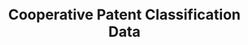 ---
layout: default
bigquery: https://console.cloud.google.com/bigquery?p=patents-public-data&d=cpc&page=dataset
citation: '“Cooperative Patent Classification” by the EPO and USPTO, for public use. '
contributors: EPO, USPTO
cost: None
description: Cooperative Patent Classification Data contains the scheme and definitions
  of the Cooperative Patent Classification system for classifying patent documents.
  The CPC is the result of a partnership between the EPO and the USPTO in their joint
  effort to develop a common, internationally compatible classification system for
  technical documents, in particular patent publications, which will be used by both
  offices in the patent granting process
documentation: https://www.cooperativepatentclassification.org/cpcSchemeAndDefinitions
last_edit: 04/12/2022, 11:52:33
location: https://www.cooperativepatentclassification.org/index
maintained_by: USPTO, EPO
schema_fields:
- informativeReferences
- limiting_references
- applicationReferences
- childGroups
- residualReferences
- limitingReferences
- informative_references
- definition
- not_allocatable
- child_groups
- titleFull
- ipc_concordant
- level
- breakdown_code
- breakdownCode
- parents
- status
- titlePart
- symbol
- residual_references
- notAllocatable
- sizeCache
- title_full
- title_part
- additional_only
- children
- ipcConcordant
- synonyms
- dateRevised
- date_revised
- application_references
- glossary
shortname: cooperative_patent_classification
tags:
- patents
- science
title: Cooperative Patent Classification Data
uuid: 984374a7-16e9-4b35-9445-458daceb01bf
---
